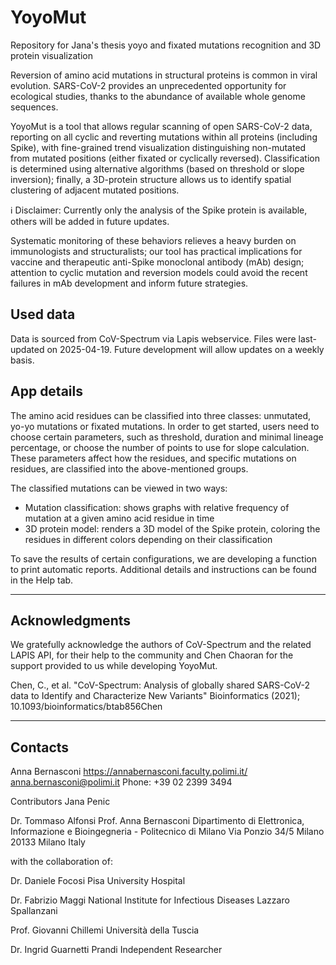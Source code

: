 # YoyoMut
Repository for Jana's thesis yoyo and fixated mutations recognition and 3D protein visualization

Reversion of amino acid mutations in structural proteins is common in viral evolution. SARS-CoV-2 provides an unprecedented opportunity for ecological studies, thanks to the abundance of available whole genome sequences.

YoyoMut is a tool that allows regular scanning of open SARS-CoV-2 data, reporting on all cyclic and reverting mutations within all proteins (including Spike), with fine-grained trend visualization distinguishing non-mutated from mutated positions (either fixated or cyclically reversed). Classification is determined using alternative algorithms (based on threshold or slope inversion); finally, a 3D-protein structure allows us to identify spatial clustering of adjacent mutated positions.

ℹ️ Disclaimer: Currently only the analysis of the Spike protein is available, others will be added in future updates.

Systematic monitoring of these behaviors relieves a heavy burden on immunologists and structuralists; our tool has practical implications for vaccine and therapeutic anti-Spike monoclonal antibody (mAb) design; attention to cyclic mutation and reversion models could avoid the recent failures in mAb development and inform future strategies.

## Used data
Data is sourced from CoV-Spectrum via Lapis webservice. Files were last-updated on 2025-04-19. Future development will allow updates on a weekly basis.

## App details
The amino acid residues can be classified into three classes: unmutated, yo-yo mutations or fixated mutations. In order to get started, users need to choose certain parameters, such as threshold, duration and minimal lineage percentage, or choose the number of points to use for slope calculation. These parameters affect how the residues, and specific mutations on residues, are classified into the above-mentioned groups.

The classified mutations can be viewed in two ways:

- Mutation classification: shows graphs with relative frequency of mutation at a given amino acid residue in time
- 3D protein model: renders a 3D model of the Spike protein, coloring the residues in different colors depending on their classification
  
To save the results of certain configurations, we are developing a function to print automatic reports. Additional details and instructions can be found in the Help tab.

---

## Acknowledgments

We gratefully acknowledge the authors of CoV-Spectrum and the related LAPIS API, for their help to the community and Chen Chaoran for the support provided to us while developing YoyoMut.

Chen, C., et al. "CoV-Spectrum: Analysis of globally shared SARS-CoV-2 data to Identify and Characterize New Variants" Bioinformatics (2021); 10.1093/bioinformatics/btab856Chen

---

## Contacts

Anna Bernasconi
https://annabernasconi.faculty.polimi.it/
anna.bernasconi@polimi.it
Phone: +39 02 2399 3494

Contributors
Jana Penic

Dr. Tommaso Alfonsi
Prof. Anna Bernasconi
Dipartimento di Elettronica, Informazione e Bioingegneria - Politecnico di Milano
Via Ponzio 34/5 Milano
20133 Milano
Italy

with the collaboration of:

Dr. Daniele Focosi
Pisa University Hospital

Dr. Fabrizio Maggi
National Institute for Infectious Diseases Lazzaro Spallanzani

Prof. Giovanni Chillemi
Università della Tuscia

Dr. Ingrid Guarnetti Prandi
Independent Researcher
